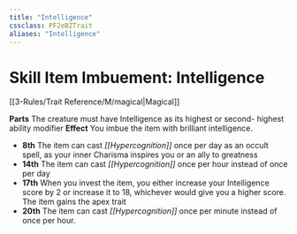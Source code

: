 ```yaml
---
title: "Intelligence"
cssclass: PF2eBZTrait
aliases: "Intelligence"
---
```


# Skill Item Imbuement: Intelligence
[[3-Rules/Trait Reference/M/magical|Magical]]

**Parts** The creature must have Intelligence as its highest or second- highest ability modifier
**Effect** You imbue the item with brilliant intelligence.

*   **8th** The item can cast _[[Hypercognition]]_ once per day as an occult spell, as your inner Charisma inspires you or an ally to greatness
*   **14th** The item can cast _[[Hypercognition]]_ once per hour instead of once per day
*   **17th** When you invest the item, you either increase your Intelligence score by 2 or increase it to 18, whichever would give you a higher score. The item gains the apex trait
*   **20th** The item can cast _[[Hypercognition]]_ once per minute instead of once per hour.
